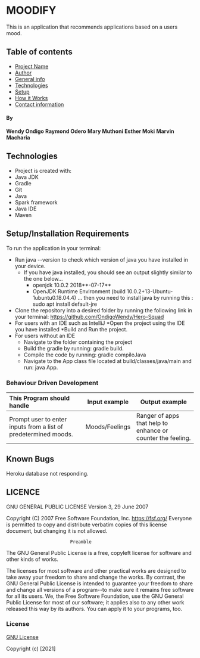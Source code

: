 # MOODIFY

This is  an application that recommends applications based on a users mood.

## Table of contents
* [Project Name](#Project)
* [Author](#Author)
* [General info](#general-info)
* [Technologies](#technologies)
* [Setup](#setup)
* [How it Works](#instructions)
* [Contact information](#contacts)

#### By
**Wendy Ondigo**
**Raymond Odero**
**Mary Muthoni**
**Esther Moki**
**Marvin Macharia**

## Technologies
* Project is created with:
* Java JDK
* Gradle
* Git
* Java
* Spark framework
* Java IDE
* Maven

## Setup/Installation Requirements
To run the application in your terminal:
* Run java --version to check which version of java you have installed in your device.
    * If you have java installed, you should see an output slightly similar to the one below...
        * openjdk 10.0.2 2018**-07-17**
        * OpenJDK Runtime Environment (build 10.0.2+13-Ubuntu-1ubuntu0.18.04.4)
          ... then you need to install java by running this : sudo apt install default-jre
* Clone the repository into a desired folder by running the following link in your terminal: https://github.com/OndigoWendy/Hero-Squad
* For users with an IDE such as IntelliJ
  *Open the project using the IDE you have installed
  *Build and Run the project.
* For users without an IDE
    * Navigate to the folder containing the project
    * Build the gradle by running: gradle build.
    * Compile the code by running: gradle compileJava
    * Navigate to the App class file located at build/classes/java/main and run: java App.

### Behaviour Driven Development
| This Program should handle                       | Input example | Output example                                   |
|:------------------------------------------------|---------------|--------------------------------------------------|
Prompt user to enter inputs from a list of predetermined moods.| Moods/Feelings |Ranger of apps that help to enhance or counter the feeling.


## Known Bugs
Heroku database not responding.

## LICENCE
GNU GENERAL PUBLIC LICENSE
Version 3, 29 June 2007

Copyright (C) 2007 Free Software Foundation, Inc. <https://fsf.org/>
Everyone is permitted to copy and distribute verbatim copies
of this license document, but changing it is not allowed.

                            Preamble

The GNU General Public License is a free, copyleft license for
software and other kinds of works.

The licenses for most software and other practical works are designed
to take away your freedom to share and change the works.  By contrast,
the GNU General Public License is intended to guarantee your freedom to
share and change all versions of a program--to make sure it remains free
software for all its users.  We, the Free Software Foundation, use the
GNU General Public License for most of our software; it applies also to
any other work released this way by its authors.  You can apply it to
your programs, too.

### License
[GNU License](./LICENSE)

Copyright (c) [2021]
